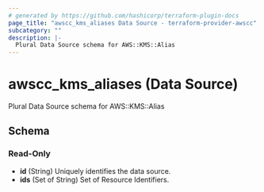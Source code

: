 ```yaml
---
# generated by https://github.com/hashicorp/terraform-plugin-docs
page_title: "awscc_kms_aliases Data Source - terraform-provider-awscc"
subcategory: ""
description: |-
  Plural Data Source schema for AWS::KMS::Alias
---
```


# awscc_kms_aliases (Data Source)

Plural Data Source schema for AWS::KMS::Alias



<!-- schema generated by tfplugindocs -->
## Schema

### Read-Only

- **id** (String) Uniquely identifies the data source.
- **ids** (Set of String) Set of Resource Identifiers.


